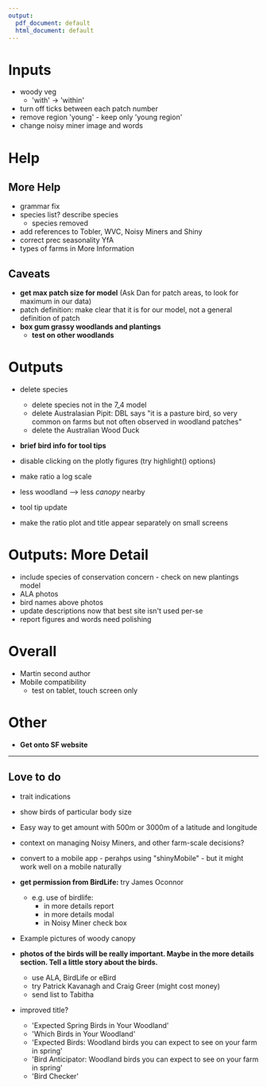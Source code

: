 ```yaml
---
output:
  pdf_document: default
  html_document: default
---
```


# Inputs
+ woody veg
  + 'with' -> 'within'
+ turn off ticks between each patch number
+ remove region 'young' - keep only 'young region'
+ change noisy miner image and words

# Help
## More Help
+ grammar fix
+ species list? describe species
  + species removed
+ add references to Tobler, WVC, Noisy Miners and Shiny
+ correct prec seasonality YfA
+ types of farms in More Information

## Caveats
+ __get max patch size for model__ (Ask Dan for patch areas, to look for maximum in our data)
+ patch definition: make clear that it is for our model, not a general definition of patch
+ __box gum grassy woodlands and plantings__
  + __test on other woodlands__

# Outputs
+ delete species
  + delete species not in the 7_4 model
  + delete Australasian Pipit: DBL says "it is a pasture bird, so very common on farms but not often observed in woodland patches"
  + delete the Australian Wood Duck

+ __brief bird info for tool tips__
+ disable clicking on the plotly figures (try highlight() options)
+ make ratio a log scale
+ less woodland --> less *canopy* nearby
+ tool tip update
+ make the ratio plot and title appear separately on small screens

# Outputs: More Detail
+ include species of conservation concern - check on new plantings model
+ ALA photos
+ bird names above photos
+ update descriptions now that best site isn't used per-se
+ report figures and words need polishing

# Overall
+ Martin second author
+ Mobile compatibility
  + test on tablet, touch screen only

# Other
+ __Get onto SF website__

--- 

## Love to do
+ trait indications
+ show birds of particular body size
+ Easy way to get amount with 500m or 3000m of a latitude and longitude
+ context on managing Noisy Miners, and other farm-scale decisions?
+ convert to a mobile app - perahps using "shinyMobile" - but it might work well on a mobile naturally

+ __get permission from BirdLife:__ try James Oconnor
   + e.g. use of birdlife:
     + in more details report
     + in more details modal
     + in Noisy Miner check box

+ Example pictures of woody canopy

+ __photos of the birds will be really important. Maybe in the more details section. Tell a little story about the birds.__
   + use ALA, BirdLife or eBird
   + try Patrick Kavanagh and Craig Greer (might cost money)
   + send list to Tabitha

+ improved title?
  + 'Expected Spring Birds in Your Woodland'
  + 'Which Birds in Your Woodland'
  + 'Expected Birds: Woodland birds you can expect to see on your farm in spring'
  + 'Bird Anticipator: Woodland birds you can expect to see on your farm in spring'
  + 'Bird Checker'
